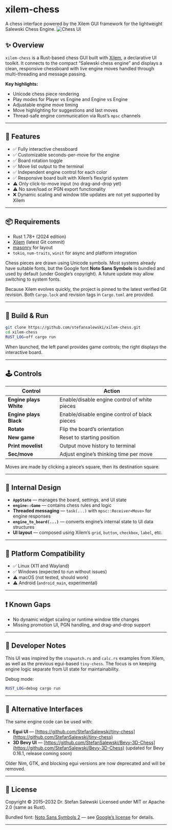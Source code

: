 # xilem-chess

A chess interface powered by the Xilem GUI framework for the lightweight Salewski Chess Engine.
![Chess UI](http://ssalewski.de/tmp/xilem-chess3.png)

## ✨ Overview

`xilem-chess` is a Rust-based chess GUI built with [Xilem](https://github.com/linebender/xilem), a declarative UI toolkit.
It connects to the compact “Salewski chess engine” and displays a clean, responsive chessboard with live engine moves handled through multi-threading and message passing.

**Key highlights:**

* Unicode chess piece rendering
* Play modes for Player vs Engine and Engine vs Engine
* Adjustable engine move timing
* Move highlighting for suggestions and last moves
* Thread-safe engine communication via Rust’s `mpsc` channels

---

## 🚀 Features

* ✅ Fully interactive chessboard
* ✅ Customizable seconds-per-move for the engine
* ✅ Board rotation toggle
* ✅ Move list output to the terminal
* ✅ Independent engine control for each color
* ✅ Responsive board built with Xilem’s flex/grid system
* ⚠️ Only click-to-move input (no drag-and-drop yet)
* ⚠️ No save/load or PGN export functionality
* ❌ Dynamic scaling and window title updates are not yet supported by Xilem

---

## 📦 Requirements

* Rust 1.78+ (2024 edition)
* [Xilem](https://github.com/linebender/xilem) (latest Git commit)
* [masonry](https://github.com/linebender/xilem/tree/main/masonry) for layout
* `tokio`, `num-traits`, `winit` for async and platform integration

Chess pieces are drawn using Unicode symbols. Most systems already have suitable fonts, but the Google font **Noto Sans Symbols** is bundled and used by default (under Google’s copyright). A future update may allow switching to system fonts.

Because Xilem evolves quickly, the project is pinned to the latest verified Git revision. Both `Cargo.lock` and revision tags in `Cargo.toml` are provided.

---

## 🔧 Build & Run

```bash
git clone https://github.com/stefansalewski/xilem-chess.git
cd xilem-chess
RUST_LOG=off cargo run
```

When launched, the left panel provides game controls; the right displays the interactive board.

---

## 🕹️ Controls

| Control                | Action                                        |
| ---------------------- | --------------------------------------------- |
| **Engine plays White** | Enable/disable engine control of white pieces |
| **Engine plays Black** | Enable/disable engine control of black pieces |
| **Rotate**             | Flip the board’s orientation                  |
| **New game**           | Reset to starting position                    |
| **Print movelist**     | Output move history to terminal               |
| **Sec/move**           | Adjust engine’s thinking time per move        |

Moves are made by clicking a piece’s square, then its destination square.

---

## 🧠 Internal Design

* **`AppState`** — manages the board, settings, and UI state
* **`engine::Game`** — contains chess rules and logic
* **Threaded messaging** — `task(...)` with `mpsc::Receiver<Move>` for engine responses
* **`engine_to_board(...)`** — converts engine’s internal state to UI data structures
* **UI layout** — composed using Xilem’s `grid`, `button`, `checkbox`, `label`, etc.

---

## 📱 Platform Compatibility

* ✅ Linux (X11 and Wayland)
* ✅ Windows (expected to run without issues)
* ⚠️ macOS (not tested, should work)
* ⚠️ Android (`android_main`, experimental)

---

## ❗ Known Gaps

* No dynamic widget scaling or runtime window title changes
* Missing promotion UI, PGN handling, and drag-and-drop support

---

## 🧪 Developer Notes

This UI was inspired by the `stopwatch.rs` and `calc.rs` examples from Xilem, as well as the previous egui-based `tiny-chess`.
The focus is on keeping engine logic separate from UI state for maintainability.

Debug mode:

```bash
RUST_LOG=debug cargo run
```

---

## 🔄 Alternative Interfaces

The same engine code can be used with:

* **Egui UI** — [https://github.com/StefanSalewski/tiny-chess](https://github.com/StefanSalewski/tiny-chess)
* **3D Bevy UI** — [https://github.com/StefanSalewski/Bevy-3D-Chess](https://github.com/StefanSalewski/Bevy-3D-Chess) (updated for Bevy 0.16.1, release coming soon)

Older Nim, GTK, and blocking egui versions are now deprecated and will be removed.

---

## 📄 License

Copyright © 2015–2032 Dr. Stefan Salewski
Licensed under MIT or Apache 2.0 (same as Rust).

Bundled font: [Noto Sans Symbols 2](https://fonts.google.com/noto/specimen/Noto+Sans+Symbols+2) — see [Google’s license](https://fonts.google.com/noto/specimen/Noto+Sans+Symbols+2/license) for details.

---

